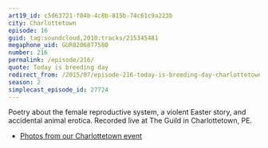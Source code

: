 ```yaml
---
art19_id: c5d63721-f04b-4c8b-815b-74c61c9a223b
city: Charlottetown
episode: 16
guid: tag:soundcloud,2010:tracks/215345481
megaphone_uid: GUR8206877580
number: 216
permalink: /episode/216/
quote: Today is breeding day
redirect_from: /2015/07/episode-216-today-is-breeding-day-charlottetown/
season: 2
simplecast_episode_id: 27724
---
```


Poetry about the female reproductive system, a violent Easter story, and accidental animal erotica. Recorded live at The Guild in Charlottetown, PE.

- [Photos from our Charlottetown event](https://goo.gl/B6zqYp)